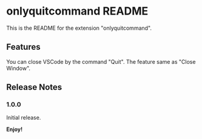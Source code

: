 # onlyquitcommand README

This is the README for the extension "onlyquitcommand".

## Features

You can close VSCode by the command "Quit". The feature same as "Close Window".

## Release Notes

### 1.0.0

Initial release.

**Enjoy!**
